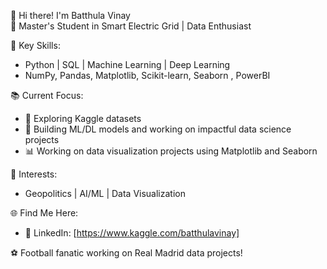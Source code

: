 👋 Hi there! I'm Batthula Vinay  
🌟 Master's Student in Smart Electric Grid | Data Enthusiast  

🔧 Key Skills:  
- Python | SQL | Machine Learning | Deep Learning 
- NumPy, Pandas, Matplotlib, Scikit-learn, Seaborn , PowerBI

📚 Current Focus:  
- 🌱 Exploring Kaggle datasets 
- 🤖 Building ML/DL models and working on impactful data science projects  
- 📊 Working on data visualization projects using Matplotlib and Seaborn

🎯 Interests:  
- Geopolitics | AI/ML | Data Visualization  

🌐 Find Me Here:  
- 💼 LinkedIn: [https://www.kaggle.com/batthulavinay]
  
 ⚽ Football fanatic working on Real Madrid data projects!

<!---
BatthulaVinay/BatthulaVinay is a ✨ special ✨ repository because its `README.md` (this file) appears on your GitHub profile.
You can click the Preview link to take a look at your changes.
--->
